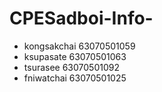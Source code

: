 # CPESadboi-Info-

- kongsakchai 63070501059
- ksupasate 63070501063
- tsurasee 63070501092
- fniwatchai 63070501025
